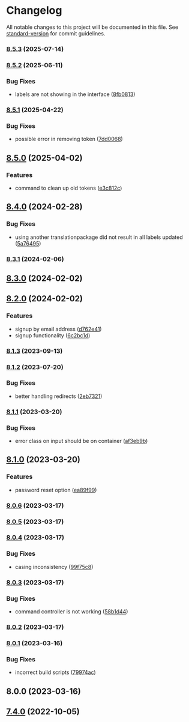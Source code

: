 # Changelog

All notable changes to this project will be documented in this file. See [standard-version](https://github.com/conventional-changelog/standard-version) for commit guidelines.

### [8.5.3](https://github.com/UpAssist/neos-frontendlogin/compare/8.5.2...8.5.3) (2025-07-14)

### [8.5.2](https://github.com/UpAssist/neos-frontendlogin/compare/8.5.1...8.5.2) (2025-06-11)


### Bug Fixes

* labels are not showing in the interface ([8fb0813](https://github.com/UpAssist/neos-frontendlogin/commit/8fb08136cda19bed011232bc472dbbcdfa363c94))

### [8.5.1](https://github.com/UpAssist/neos-frontendlogin/compare/8.5.0...8.5.1) (2025-04-22)


### Bug Fixes

* possible error in removing token ([7dd0068](https://github.com/UpAssist/neos-frontendlogin/commit/7dd00680c8654b18b1640a360c15a456230374ce))

## [8.5.0](https://github.com/UpAssist/neos-frontendlogin/compare/8.4.0...8.5.0) (2025-04-02)


### Features

* command to clean up old tokens ([e3c812c](https://github.com/UpAssist/neos-frontendlogin/commit/e3c812cd3444ef1806aeb3f4029f83652b4724cd))

## [8.4.0](https://github.com/UpAssist/neos-frontendlogin/compare/8.3.1...8.4.0) (2024-02-28)


### Bug Fixes

* using another translationpackage did not result in all labels updated ([5a76495](https://github.com/UpAssist/neos-frontendlogin/commit/5a7649521cc425ab13f5e0af01dea90288de03a5))

### [8.3.1](https://github.com/UpAssist/neos-frontendlogin/compare/8.3.0...8.3.1) (2024-02-06)

## [8.3.0](https://github.com/UpAssist/neos-frontendlogin/compare/8.2.0...8.3.0) (2024-02-02)

## [8.2.0](https://github.com/UpAssist/neos-frontendlogin/compare/8.1.3...8.2.0) (2024-02-02)


### Features

* signup by email address ([d762e41](https://github.com/UpAssist/neos-frontendlogin/commit/d762e41f10390705d62d4c544e18d9758944bfe2))
* signup functionality ([6c2bc1d](https://github.com/UpAssist/neos-frontendlogin/commit/6c2bc1d97e470412ffbeb370c558185902269557))

### [8.1.3](https://bitbucket.org/upassist/upassist-neos-frontendlogin/compare/8.1.2...8.1.3) (2023-09-13)

### [8.1.2](https://bitbucket.org/upassist/upassist-neos-frontendlogin/compare/8.1.1...8.1.2) (2023-07-20)


### Bug Fixes

* better handling redirects ([2eb7321](https://bitbucket.org/upassist/upassist-neos-frontendlogin/commit/2eb73217e11eba3a62aab02b50b231eb09ef5866))

### [8.1.1](https://bitbucket.org/upassist/upassist-neos-frontendlogin/compare/8.1.0...8.1.1) (2023-03-20)


### Bug Fixes

* error class on input should be on container ([af3eb9b](https://bitbucket.org/upassist/upassist-neos-frontendlogin/commit/af3eb9b10a9678fa85698f5530d3b2f636d04d4e))

## [8.1.0](https://bitbucket.org/upassist/upassist-neos-frontendlogin/compare/8.0.6...8.1.0) (2023-03-20)


### Features

* password reset option ([ea89f99](https://bitbucket.org/upassist/upassist-neos-frontendlogin/commit/ea89f99a4938f27f9da107fbc159265af1c70560))

### [8.0.6](https://bitbucket.org/upassist/upassist-neos-frontendlogin/compare/8.0.5...8.0.6) (2023-03-17)

### [8.0.5](https://bitbucket.org/upassist/upassist-neos-frontendlogin/compare/8.0.4...8.0.5) (2023-03-17)

### [8.0.4](https://bitbucket.org/upassist/upassist-neos-frontendlogin/compare/8.0.3...8.0.4) (2023-03-17)


### Bug Fixes

* casing inconsistency ([99f75c8](https://bitbucket.org/upassist/upassist-neos-frontendlogin/commit/99f75c8452f553f45e489b5069e951c9cff93b33))

### [8.0.3](https://bitbucket.org/upassist/upassist-neos-frontendlogin/compare/8.0.2...8.0.3) (2023-03-17)


### Bug Fixes

* command controller is not working ([58b1d44](https://bitbucket.org/upassist/upassist-neos-frontendlogin/commit/58b1d44210dad2cfcb872f9cdedd36f3afe8b968))

### [8.0.2](https://bitbucket.org/upassist/upassist-neos-frontendlogin/compare/8.0.1...8.0.2) (2023-03-17)

### [8.0.1](https://bitbucket.org/upassist/upassist-neos-frontendlogin/compare/8.0.0...8.0.1) (2023-03-16)


### Bug Fixes

* incorrect build scripts ([79974ac](https://bitbucket.org/upassist/upassist-neos-frontendlogin/commit/79974acb43325aa0ee49861db977e79df6740098))

## 8.0.0 (2023-03-16)

## [7.4.0](https://bitbucket.org/upassist/upassist-neos-frontendlogin/compare/5.1.1...7.4.0) (2022-10-05)
